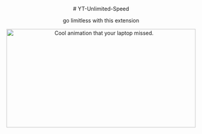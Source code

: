 <p align="center"> # YT-Unlimited-Speed </p>

<p align="center">go limitless with this extension </p>

<p align="center"><img src="https://gifs.eco.br/wp-content/uploads/2022/05/gifs-de-the-flash-0.gif" alt="Cool animation that your laptop missed." height="260" width="500"></p>
